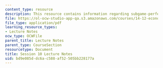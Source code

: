 ```yaml
---
content_type: resource
description: This resource contains information regarding subgame-perfect nash equilibrium.
file: https://ol-ocw-studio-app-qa.s3.amazonaws.com/courses/14-12-economic-applications-of-game-theory-fall-2012/bd9e085ddc6ac588af52505bb228177a_MIT14_12F12_chapter10.pdf
file_type: application/pdf
learning_resource_types:
- Lecture Notes
ocw_type: OCWFile
parent_title: Lecture Notes
parent_type: CourseSection
resourcetype: Document
title: Session 10 Lecture Notes
uid: bd9e085d-dc6a-c588-af52-505bb228177a
---
```


